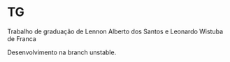TG
==

Trabalho de graduação de Lennon Alberto dos Santos e Leonardo Wistuba de Franca

Desenvolvimento na branch unstable.
